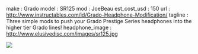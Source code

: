 make			: Grado
model			: SR125
mod				: JoeBeau
est_cost_usd	: 150
url			    : http://www.instructables.com/id/Grado-Headphone-Modification/
tagline         : Three simple mods to push your Grado Prestige Series
                  headphones into the higher tier Grado lines!
headphone_image : http://www.elusivedisc.com/images/sr125.jpg

![](http://cdn.instructables.com/FSU/0H9B/HNTTFO16/FSU0H9BHNTTFO16.MEDIUM.jpg)
